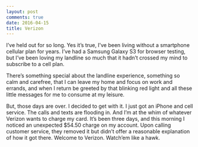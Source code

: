 ```yaml
---
layout: post
comments: true
date: 2016-04-15
title: Verizon
---
```


I’ve held out for so long. Yes it’s true, I’ve been living without a smartphone cellular plan for years. I’ve had a Samsung Galaxy S3 for browser testing, but I’ve been loving my landline so much that it hadn’t crossed my mind to subscribe to a cell plan.

There’s something special about the landline experience, something so calm and carefree, that I can leave my home and focus on work and errands, and when I return be greeted by that blinking red light and all these little messages for me to consume at my leisure.

But, those days are over. I decided to get with it. I just got an iPhone and cell service. The calls and texts are flooding in. And I’m at the whim of whatever Verizon wants to charge my card. It’s been three days, and this morning I noticed an unexpected $54.50 charge on my account. Upon calling customer service, they removed it but didn’t offer a reasonable explanation of how it got there. Welcome to Verizon. Watch’em like a hawk.

